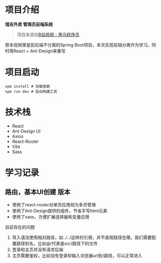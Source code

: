 # 项目介绍
**瑞吉外卖 管理员前端系统**
> 项目来源自[B站视频 - 黑马程序员]( https://www.bilibili.com/video/BV13a411q753/?share_source=copy_web&vd_source=bb5f5798f55c369e64de4f2cf0239c85)

原本视频里是前后端不分离的Spring Boot项目，本次实现前端分离作为学习。同时用React + Ant-Design来重写

# 项目启动
```
npm install # 加载依赖
npm run dev # 启动构建工具
```

# 技术栈
- React
- Ant-Design UI
- Axios
- React-Router
- Vite
- Sass

# 学习记录
## 路由，基本UI创建 版本
- 使用了react-router对单页应用视为多页管理
- 使用了Ant-Design提供的组件，节省手写html元素
- 使用了sass，方便扩展选择器和变量应用


目前存在的问题
1. 导入语法使用相对路径，如../../这样的引用，并不直观路径在哪。我们需要配置路径别名，比如@/代表是src/路径下的文件
2. 登录和主页并没有请求后端
3. 主页需要鉴权，比如没有登录却输入浏览器url到/路径，可以正常进入